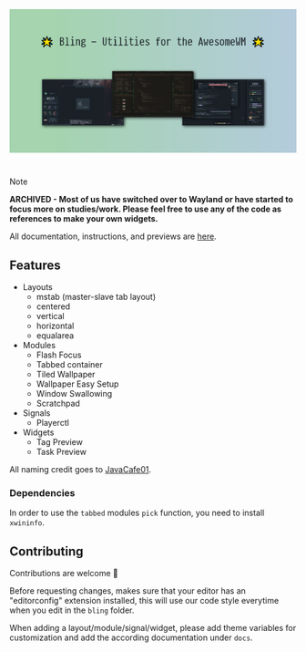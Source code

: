 <p align="center">
    <img src="/images/bling_banner.png" />
</p>
<h1 align="center"></h1>

> [!NOTE]
> **ARCHIVED - Most of us have switched over to Wayland or have started to focus more on studies/work. Please feel free to use any of the code as references to make your own widgets.**

All documentation, instructions, and previews are [here](https://blingcorp.github.io/bling/).

## Features

- Layouts
    - mstab (master-slave tab layout)
    - centered
    - vertical
    - horizontal
    - equalarea
- Modules
    - Flash Focus
    - Tabbed container
    - Tiled Wallpaper
    - Wallpaper Easy Setup
    - Window Swallowing
    - Scratchpad
- Signals
    - Playerctl
- Widgets
    - Tag Preview
    - Task Preview

All naming credit goes to [JavaCafe01](https://github.com/JavaCafe01).

### Dependencies

In order to use the `tabbed` modules `pick` function, you need to install `xwininfo`.

## Contributing

Contributions are welcome 💛

Before requesting changes, makes sure that your editor has an "editorconfig" extension installed, this will use our code style everytime when you edit in the `bling` folder.

When adding a layout/module/signal/widget, please add theme variables for customization and add the according documentation under `docs`.
